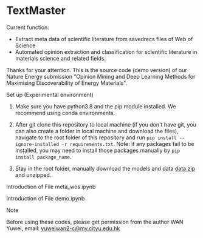 # TextMaster
Current function:  
- Extract meta data of scientific literature from savedrecs files of Web of Science  
- Automated opinion extraction and classification for scientific literature in materials science and related fields.  
  
Thanks for your attention. This is the source code (demo version) of our Nature Energy submission "Opinion Mining and Deep Learning Methods for Maximising Discoverability of Energy Materials".

Set up (Experimental environment)

1. Make sure you have python3.8 and the pip module installed. We recommend using conda environments.

2. After git clone this repository to local machine (if you don't have git, you can also create a folder in local machine and download the files), navigate to the root folder of this repository and run `pip install --ignore-installed -r requirements.txt`. Note: if any packages fail to be installed, you may need to install those packages manually by `pip install package_name`.

3. Stay in the root folder, manually download the models and data [data.zip](https://drive.google.com/file/d/1sOjwKw_y1WoUfSklIqw4UCOWHC8D7j7V/view?usp=sharing) and unzipped. 

Introduction of File meta_wos.ipynb

Introduction of File demo.ipynb

Note

Before using these codes, please get permission from the author WAN Yuwei, email: yuweiwan2-c@my.cityu.edu.hk 
